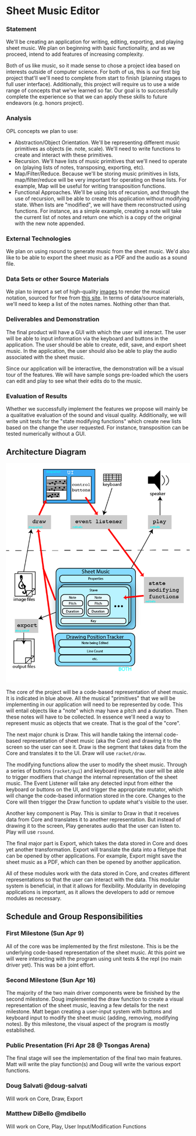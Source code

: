 # Sheet Music Editor

### Statement
We'll be creating an application for writing, editing, exporting, and playing sheet music. We plan on beginning with basic functionality, and as we proceed, intend to add features of increasing complexity.

Both of us like music, so it made sense to chose a project idea based on interests outside of computer science. For both of us, this is our first big project that'll we'll need to complete from start to finish (planning stages to full user interface). Additionally, this project will require us to use a wide range of concepts that we've learned so far.  Our goal is to successfully complete the experience so that we can apply these skills to future endeavors (e.g. honors project).

### Analysis
OPL concepts we plan to use:
- Abstraction/Object Orientation. We'll be representing different music primitives as objects (ie. note, scale). We'll need to write functions to create and interact with these primitives.
- Recursion. We'll have lists of music primitives that we'll need to operate on (playing lists of notes, transposing, exporting, etc).
- Map/Filter/Reduce. Because we'll be storing music primitives in lists, map/filter/reduce will be very important for operating on these lists. For example, Map will be useful for writing transposition functions.
- Functional Approaches. We'll be using lots of recursion, and through the use of recursion, will be able to create this application without modifying state.  When lists are "modified", we will have them reconstructed using functions.  For instance, as a simple example, creating a note will take the current list of notes and return one which is a copy of the original with the new note appended.

### External Technologies
We plan on using rsound to generate music from the sheet music. We'd also like to be able to export the sheet music as a PDF and the audio as a sound file.

### Data Sets or other Source Materials
We plan to import a set of high-quality [images](/img/large) to render the musical notation, sourced for free from [this site](http://midnightmusic.com.au/2013/06/the-big-free-music-notation-image-library/).
In terms of data/source materials, we'll need to keep a list of the notes names. Nothing other than that.

### Deliverables and Demonstration
The final product will have a GUI with which the user will interact. The user will be able to input information via the keyboard and buttons in the application. The user should be able to create, edit, save, and export sheet music. In the application, the user should also be able to play the audio associated with the sheet music.

Since our application will be interactive, the demonstration will be a visual tour of the features. We will have sample songs pre-loaded which the users can edit and play to see what their edits do to the music.

### Evaluation of Results
Whether we successfully implement the features we propose will mainly be a qualitative evaluation of the sound and visual quality. Additionally, we will write unit tests for the "state modifying functions" which create new lists based on the change the user requested.  For instance, transposition can be tested numerically without a GUI.

## Architecture Diagram
![architecture](/img/architecture.png)

The core of the project will be a code-based representation of sheet music. It is indicated in blue above. All the musical "primitives" that we will be implementing in our application will need to be represented by code. This will entail objects like a "note" which may have a pitch and a duration. Then these notes will have to be collected. In essence we'll need a way to represent music as objects that we create. That is the goal of the "core".

The next major chunk is Draw. This will handle taking the internal code-based representation of sheet music (aka the Core) and drawing it to the screen so the user can see it. Draw is the segment that takes data from the Core and translates it to the UI. Draw will use `racket/draw`.

The modifying functions allow the user to modify the sheet music. Through a series of buttons (`racket/gui`) and keyboard inputs, the user will be able to trigger modifiers that change the internal representation of the sheet music. The Event Listener will take any detected input from either the keyboard or buttons on the UI, and trigger the appropriate mutator, which will change the code-based information stored in the core. Changes to the Core will then trigger the Draw function to update what's visible to the user.

Another key component is Play. This is similar to Draw in that it receives data from Core and translates it to another representation. But instead of drawing it to the screen, Play generates audio that the user can listen to. Play will use `rsound`.

The final major part is Export, which takes the data stored in Core and does yet another transformation. Export will translate the data into a filetype that can be opened by other applications. For example, Export might save the sheet music as a PDF, which can then be opened by another application.

All of these modules work with the data stored in Core, and creates different representations so that the user can interact with the data. This modular system is beneficial, in that it allows for flexibility. Modularity in developing applications is important, as it allows the developers to add or remove modules as necessary.

## Schedule and Group Responsibilities

### First Milestone (Sun Apr 9)
All of the core was be implemented by the first milestone. This is be the underlying code-based representation of the sheet music. At this point we will were interacting with the program using unit tests & the repl (no main driver yet). This was be a joint effort.

### Second Milestone (Sun Apr 16)
The majority of the two main driver components were be finished by the second milestone. Doug implemented the draw function to create a visual representation of the sheet music, leaving a few details for the next milestone. Matt began creating a user-input system with buttons and keyboard input to modify the sheet music (adding, removing, modifying notes). By this milestone, the visual aspect of the program is mostly established.

### Public Presentation (Fri Apr 28 @ Tsongas Arena)
The final stage will see the implementation of the final two main features. Matt will write the play function(s) and Doug will write the various export functions.

### Doug Salvati @doug-salvati
Will work on Core, Draw, Export

### Matthew DiBello @mdibello
Will work on Core, Play, User Input/Modification Functions
